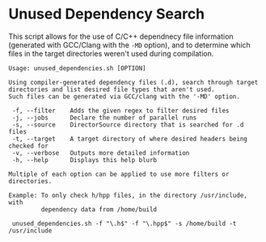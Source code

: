 # Unused Dependency Search

This script allows for the use of C/C++ dependnecy file information (generated with GCC/Clang with the `-MD` option), and to determine which files in the target directories weren't used during compilation.

```
Usage: unused_dependencies.sh [OPTION]

Using compiler-generated dependency files (.d), search through target
directories and list desired file types that aren't used.
Such files can be generated via GCC/clang with the '-MD' option.

 -f, --filter    Adds the given regex to filter desired files
 -j, --jobs      Declare the number of parallel runs
 -s, --source    DirectorSource directory that is searched for .d files
 -t, --target    A target directory of where desired headers being checked for
 -v, --verbose   Outputs more detailed information
 -h, --help      Displays this help blurb

Multiple of each option can be applied to use more filters or directories.

Example: To only check h/hpp files, in the directory /usr/include, with
         dependency data from /home/build

 unused_dependencies.sh -f "\.h$" -f "\.hpp$" -s /home/build -t /usr/include
 ```